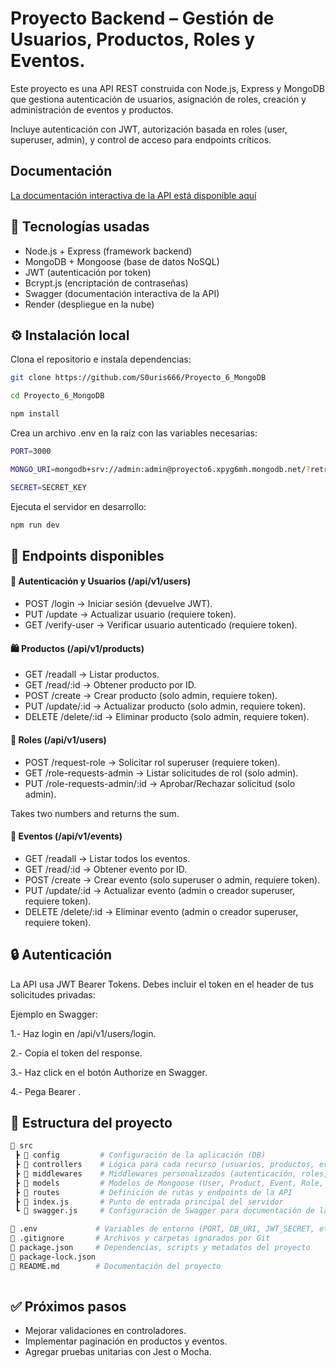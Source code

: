 
# Proyecto Backend – Gestión de Usuarios, Productos, Roles y Eventos.

Este proyecto es una API REST construida con Node.js, Express y MongoDB que gestiona autenticación de usuarios, asignación de roles, creación y administración de eventos y productos.

Incluye autenticación con JWT, autorización basada en roles (user, superuser, admin), y control de acceso para endpoints críticos.


## Documentación 

[La documentación interactiva de la API está disponible aquí](https://proyecto-6-mongodb-erpe.onrender.com/api-docs)


## 🚀 Tecnologías usadas

- Node.js + Express (framework backend)
- MongoDB + Mongoose (base de datos NoSQL)
- JWT (autenticación por token)
- Bcrypt.js (encriptación de contraseñas)
- Swagger (documentación interactiva de la API)
- Render (despliegue en la nube)


## ⚙️ Instalación local

Clona el repositorio e instala dependencias:

```bash
git clone https://github.com/S0uris666/Proyecto_6_MongoDB
```
```bash
cd Proyecto_6_MongoDB
```
```bash
npm install
```
Crea un archivo .env en la raíz con las variables necesarias:
```bash
PORT=3000
```
```bash
MONGO_URI=mongodb+srv://admin:admin@proyecto6.xpyg6mh.mongodb.net/?retryWrites=true&w=majority&appName=Proyecto6
```
```bash
SECRET=SECRET_KEY
```

Ejecuta el servidor en desarrollo:
```bash
npm run dev
```

## 📌 Endpoints disponibles

#### 🔑 Autenticación y Usuarios (/api/v1/users)


  

- POST /login → Iniciar sesión (devuelve JWT).
- PUT /update → Actualizar usuario (requiere token).
- GET /verify-user → Verificar usuario autenticado (requiere token).

#### 🛍️ Productos (/api/v1/products)

- GET /readall → Listar productos.
- GET /read/:id → Obtener producto por ID.
- POST /create → Crear producto (solo admin, requiere token).
- PUT /update/:id → Actualizar producto (solo admin, requiere token).
- DELETE /delete/:id → Eliminar producto (solo admin, requiere token).

#### 👤 Roles (/api/v1/users)

- POST /request-role → Solicitar rol superuser (requiere token).
- GET /role-requests-admin → Listar solicitudes de rol (solo admin).
- PUT /role-requests-admin/:id → Aprobar/Rechazar solicitud (solo admin).

Takes two numbers and returns the sum.

#### 📅 Eventos (/api/v1/events)

- GET /readall → Listar todos los eventos.
- GET /read/:id → Obtener evento por ID.
- POST /create → Crear evento (solo superuser o admin, requiere token).
- PUT /update/:id → Actualizar evento (admin o creador superuser, requiere token).
- DELETE /delete/:id → Eliminar evento (admin o creador superuser, requiere token).
## 🔒 Autenticación

La API usa JWT Bearer Tokens.
Debes incluir el token en el header de tus solicitudes privadas:



Ejemplo en Swagger:

1.- Haz login en /api/v1/users/login.

2.- Copia el token del response.

3.- Haz click en el botón Authorize en Swagger.

4.- Pega Bearer <token>.


## 📂 Estructura del proyecto



```bash
📂 src
 ┣ 📂 config         # Configuración de la aplicación (DB)
 ┣ 📂 controllers    # Lógica para cada recurso (usuarios, productos, eventos)
 ┣ 📂 middlewares    # Middlewares personalizados (autenticación, roles, validaciones)
 ┣ 📂 models         # Modelos de Mongoose (User, Product, Event, Role, etc.)
 ┣ 📂 routes         # Definición de rutas y endpoints de la API
 ┣ 📜 index.js       # Punto de entrada principal del servidor
 ┗ 📜 swagger.js     # Configuración de Swagger para documentación de la API

📜 .env             # Variables de entorno (PORT, DB_URI, JWT_SECRET, etc.)
📜 .gitignore       # Archivos y carpetas ignorados por Git
📜 package.json     # Dependencias, scripts y metadatos del proyecto
📜 package-lock.json
📜 README.md        # Documentación del proyecto
 
```
## ✅ Próximos pasos

- Mejorar validaciones en controladores.
- Implementar paginación en productos y eventos.
- Agregar pruebas unitarias con Jest o Mocha.




